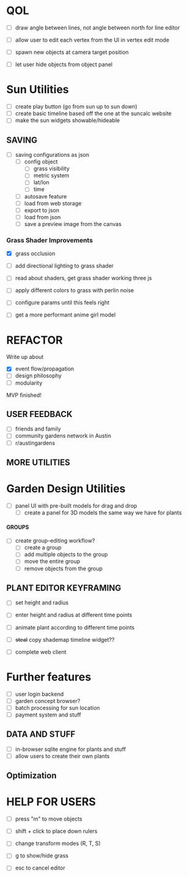 
# QOL
- [ ] draw angle between lines, not angle between north for line editor
- [ ] allow user to edit each vertex from the UI in vertex edit mode

- [ ] spawn new objects at camera target position

- [ ] let user hide objects from object panel

# Sun Utilities
- [ ] create play button (go from sun up to sun down)
- [ ] create basic timeline based off the one at the suncalc website
- [ ] make the sun widgets showable/hideable

## SAVING
- [ ] saving configurations as json
    - [ ] config object
        - [ ] grass visibility
        - [ ] metric system
        - [ ] lat/lon
        - [ ] time
    - [ ] autosave feature
    - [ ] load from web storage
    - [ ] export to json
    - [ ] load from json
    - [ ] save a preview image from the canvas

### Grass Shader Improvements
- [x] grass occlusion
- [ ] add directional lighting to grass shader
- [ ] read about shaders, get grass shader working three js
- [ ] apply different colors to grass with perlin noise
- [ ] configure params until this feels right

- [ ] get a more performant anime girl model

# REFACTOR

Write up about 
- [x] event flow/propagation
- [ ] design philosophy
- [ ] modularity

MVP finished!

## USER FEEDBACK
- [ ] friends and family
- [ ] community gardens network in Austin
- [ ] r/austingardens

## MORE UTILITIES

# Garden Design Utilities
- [ ] panel UI with pre-built models for drag and drop
    - [ ] create a panel for 3D models the same way we have for plants

#### GROUPS
- [ ] create group-editing workflow?
    - [ ] create a group
    - [ ] add multiple objects to the group
    - [ ] move the entire group
    - [ ] remove objects from the group

## PLANT EDITOR KEYFRAMING
- [ ] set height and radius
- [ ] enter height and radius at different time points
- [ ] animate plant according to different time points

- [ ] ~~steal~~ copy shademap timeline widget??

- [ ] complete web client


# Further features
- [ ] user login backend
- [ ] garden concept browser?
- [ ] batch processing for sun location
- [ ] payment system and stuff

## DATA AND STUFF
- [ ] in-browser sqlite engine for plants and stuff
- [ ] allow users to create their own plants

## Optimization

# HELP FOR USERS
- [ ] press "m" to move objects
- [ ] shift + click to place down rulers
- [ ] change transform modes (R, T, S)
- [ ] g to show/hide grass
- [ ] esc to cancel editor

